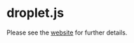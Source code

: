 # droplet.js

Please see the [website](http://antonlapshin.github.io/droplet.js/) for further details.
